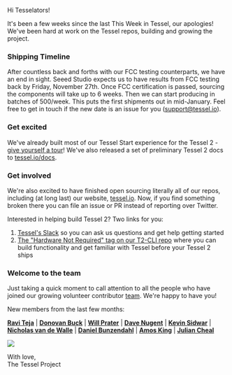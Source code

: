 Hi Tesselators!

It's been a few weeks since the last This Week in Tessel, our apologies! We've been hard at work on the Tessel repos, building and growing the project.

### Shipping Timeline
After countless back and forths with our FCC testing counterparts, we have an end in sight. Seeed Studio expects us to have results from FCC testing back by Friday, November 27th. Once FCC certification is passed, sourcing the components will take up to 6 weeks. Then we can start producing in batches of 500/week. This puts the first shipments out in mid-January. Feel free to get in touch if the new date is an issue for you (support@tessel.io).

### Get excited

We've already built most of our Tessel Start experience for the Tessel 2 - [give yourself a tour](//tessel.io/t2-start)! We've also released a set of preliminary Tessel 2 docs to [tessel.io/docs](https://tessel.io/docs/home).

### Get involved

We're also excited to have finished open sourcing literally all of our repos, including (at long last) our website, [tessel.io](https://github.com/tessel/tessel.io). Now, if you find something broken there you can file an issue or PR instead of reporting over Twitter.

Interested in helping build Tessel 2? Two links for you:

1. [Tessel's Slack](https://tessel-slack.herokuapp.com/) so you can ask us questions and get help getting started
2. [The "Hardware Not Required" tag on our T2-CLI repo](https://github.com/tessel/t2-cli/labels/Hardware%20Not%20Required) where you can build functionality and get familiar with Tessel before your Tessel 2 ships

### Welcome to the team

Just taking a quick moment to call attention to all the people who have joined our growing volunteer contributor [team](https://github.com/tessel/project/blob/master/TEAM.md). We're happy to have you!

New members from the last few months:

[**Ravi Teja**](https://twitter.com/KTeza1) | [**Donovan Buck**](https://twitter.com/dtex) | [**Will Prater**](https://twitter.com/wprater) |  [**Dave Nugent**](https://twitter.com/drnugent) | [**Kevin Sidwar**](https://twitter.com/KevinSidwar) | [**Nicholas van de Walle**](https://twitter.com/mrn_ice) | [**Daniel Bunzendahl**](http://www.bunzendahl.com) | [**Amos King**](https://twitter.com/adkron) | [**Julian Cheal**](http://github.com/juliancheal)

![](https://cloud.githubusercontent.com/assets/454690/10731290/945a114c-7bec-11e5-8a81-c61113c51b0b.png)

With love,<br/>
The Tessel Project
